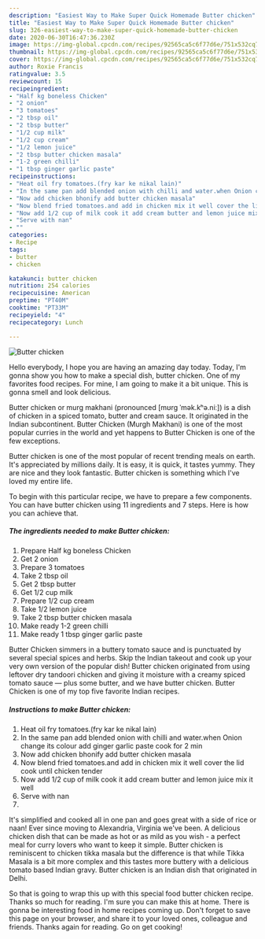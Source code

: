 ```yaml
---
description: "Easiest Way to Make Super Quick Homemade Butter chicken"
title: "Easiest Way to Make Super Quick Homemade Butter chicken"
slug: 326-easiest-way-to-make-super-quick-homemade-butter-chicken
date: 2020-06-30T16:47:36.230Z
image: https://img-global.cpcdn.com/recipes/92565ca5c6f77d6e/751x532cq70/butter-chicken-recipe-main-photo.jpg
thumbnail: https://img-global.cpcdn.com/recipes/92565ca5c6f77d6e/751x532cq70/butter-chicken-recipe-main-photo.jpg
cover: https://img-global.cpcdn.com/recipes/92565ca5c6f77d6e/751x532cq70/butter-chicken-recipe-main-photo.jpg
author: Roxie Francis
ratingvalue: 3.5
reviewcount: 15
recipeingredient:
- "Half kg boneless Chicken"
- "2 onion"
- "3 tomatoes"
- "2 tbsp oil"
- "2 tbsp butter"
- "1/2 cup milk"
- "1/2 cup cream"
- "1/2 lemon juice"
- "2 tbsp butter chicken masala"
- "1-2 green chilli"
- "1 tbsp ginger garlic paste"
recipeinstructions:
- "Heat oil fry tomatoes.(fry kar ke nikal lain)"
- "In the same pan add blended onion with chilli and water.when Onion change its colour add ginger garlic paste cook for 2 min"
- "Now add chicken bhonify add butter chicken masala"
- "Now blend fried tomatoes.and add in chicken mix it well cover the lid cook until chicken tender"
- "Now add 1/2 cup of milk cook it add cream butter and lemon juice mix it well"
- "Serve with nan"
- ""
categories:
- Recipe
tags:
- butter
- chicken

katakunci: butter chicken 
nutrition: 254 calories
recipecuisine: American
preptime: "PT40M"
cooktime: "PT33M"
recipeyield: "4"
recipecategory: Lunch

---
```



![Butter chicken](https://img-global.cpcdn.com/recipes/92565ca5c6f77d6e/751x532cq70/butter-chicken-recipe-main-photo.jpg)

Hello everybody, I hope you are having an amazing day today. Today, I'm gonna show you how to make a special dish, butter chicken. One of my favorites food recipes. For mine, I am going to make it a bit unique. This is gonna smell and look delicious.

Butter chicken or murg makhani (pronounced [mʊrg ˈmək.kʰə.niː]) is a dish of chicken in a spiced tomato, butter and cream sauce. It originated in the Indian subcontinent. Butter Chicken (Murgh Makhani) is one of the most popular curries in the world and yet happens to Butter Chicken is one of the few exceptions.

Butter chicken is one of the most popular of recent trending meals on earth. It's appreciated by millions daily. It is easy, it is quick, it tastes yummy. They are nice and they look fantastic. Butter chicken is something which I've loved my entire life.


To begin with this particular recipe, we have to prepare a few components. You can have butter chicken using 11 ingredients and 7 steps. Here is how you can achieve that.

<!--inarticleads1-->

##### The ingredients needed to make Butter chicken:

1. Prepare Half kg boneless Chicken
1. Get 2 onion
1. Prepare 3 tomatoes
1. Take 2 tbsp oil
1. Get 2 tbsp butter
1. Get 1/2 cup milk
1. Prepare 1/2 cup cream
1. Take 1/2 lemon juice
1. Take 2 tbsp butter chicken masala
1. Make ready 1-2 green chilli
1. Make ready 1 tbsp ginger garlic paste


Butter Chicken simmers in a buttery tomato sauce and is punctuated by several special spices and herbs. Skip the Indian takeout and cook up your very own version of the popular dish! Butter chicken originated from using leftover dry tandoori chicken and giving it moisture with a creamy spiced tomato sauce — plus some butter, and we have butter chicken. Butter Chicken is one of my top five favorite Indian recipes. 

<!--inarticleads2-->

##### Instructions to make Butter chicken:

1. Heat oil fry tomatoes.(fry kar ke nikal lain)
1. In the same pan add blended onion with chilli and water.when Onion change its colour add ginger garlic paste cook for 2 min
1. Now add chicken bhonify add butter chicken masala
1. Now blend fried tomatoes.and add in chicken mix it well cover the lid cook until chicken tender
1. Now add 1/2 cup of milk cook it add cream butter and lemon juice mix it well
1. Serve with nan
1. 


It&#39;s simplified and cooked all in one pan and goes great with a side of rice or naan! Ever since moving to Alexandria, Virginia we&#39;ve been. A delicious chicken dish that can be made as hot or as mild as you wish - a perfect meal for curry lovers who want to keep it simple. Butter chicken is reminiscent to chicken tikka masala but the difference is that while Tikka Masala is a bit more complex and this tastes more buttery with a delicious tomato based Indian gravy. Butter chicken is an Indian dish that originated in Delhi. 

So that is going to wrap this up with this special food butter chicken recipe. Thanks so much for reading. I'm sure you can make this at home. There is gonna be interesting food in home recipes coming up. Don't forget to save this page on your browser, and share it to your loved ones, colleague and friends. Thanks again for reading. Go on get cooking!
